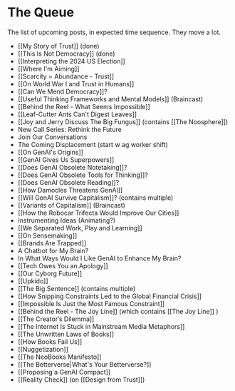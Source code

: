 # The Queue

The list of upcoming posts, in expected time sequence. They move a lot. 

- [[My Story of Trust]] (done) 
- [[This Is Not Democracy]] (done) 
- [[Interpreting the 2024 US Election]] 
- [[Where I'm Aiming]] 
- [[Scarcity = Abundance - Trust]] 
- [[On World War I and Trust in Humans]] 
- [[Can We Mend Democracy]]? 
- [[Useful Thinking Frameworks and Mental Models]] (Braincast) 
- [[Behind the Reel - What Seems Impossible]] 
- [[Leaf-Cutter Ants Can't Digest Leaves]] 
- [[Joy and Jerry Discuss The Big Fungus]] (contains [[The Noosphere]]) 
- New Call Series: Rethink the Future 
- Join Our Conversations 
- The Coming Displacement (start w ag worker shift)
- [[On GenAI's Origins]] 
- [[GenAI Gives Us Superpowers]] 
- [[Does GenAI Obsolete Notetaking]]? 
- [[Does GenAI Obsolete Tools for Thinking]]? 
- [[Does GenAI Obsolete Reading]]? 
- [[How Damocles Threatens GenAI]] 
- [[Will GenAI Survive Capitalism]]? (contains multiple) 
- [[Variants of Capitalism]] (Braincast) 
- [[How the Robocar Trifecta Would Improve Our Cities]] 
- Instrumenting Ideas (Animating?) 
- [[We Separated Work, Play and Learning]] 
- [[On Sensemaking]] 
- [[Brands Are Trapped]] 
- A Chatbot for My Brain? 
- In What Ways Would I Like GenAI to Enhance My Brain? 
- [[Tech Owes You an Apology]] 
- [[Our Cyborg Future]] 
- [[Upkido]] 
- [[The Big Sentence]] (contains multiple) 
- [[How Snipping Constraints Led to the Global Financial Crisis]] 
- [[Impossible Is Just the Most Famous Constraint]] 
- [[Behind the Reel - The Joy Line]] (which contains [[The Joy Line]] ) 
- [[The Creator’s Dilemma]] 
- [[The Internet Is Stuck in Mainstream Media Metaphors]] 
- [[The Unwritten Laws of Books]] 
- [[How Books Fail Us]] 
- [[Nuggetization]] 
- [[The NeoBooks Manifesto]] 
- [[The Betterverse|What's Your Betterverse?]] 
- [[Proposing a GenAI Compact]] 
- [[Reality Check]] (on [[Design from Trust]]) 